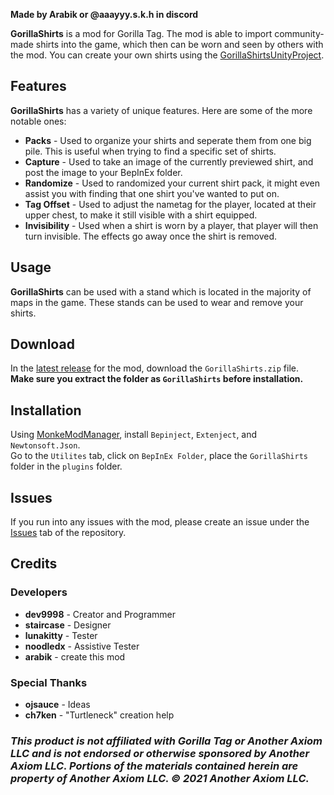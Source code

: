 <div style="float: left;"></div>

**Made by Arabik or @aaayyy.s.k.h in discord**

**GorillaShirts** is a mod for Gorilla Tag. The mod is able to import community-made shirts into the game, which then can be worn and seen by others with the mod. You can create your own shirts using the [GorillaShirtsUnityProject](https://github.com/developer9998/GorillaShirtsUnityProject).

## Features
**GorillaShirts** has a variety of unique features. Here are some of the more notable ones:

- **Packs** - Used to organize your shirts and seperate them from one big pile. This is useful when trying to find a specific set of shirts.
- **Capture** - Used to take an image of the currently previewed shirt, and post the image to your BepInEx folder.
- **Randomize** - Used to randomized your current shirt pack, it might even assist you with finding that one shirt you've wanted to put on.
- **Tag Offset** - Used to adjust the nametag for the player, located at their upper chest, to make it still visible with a shirt equipped.
- **Invisibility** - Used when a shirt is worn by a player, that player will then turn invisible. The effects go away once the shirt is removed.

## Usage
**GorillaShirts** can be used with a stand which is located in the majority of maps in the game. These stands can be used to wear and remove your shirts.

## Download
In the [latest release](https://github.com/developer9998/GorillaShirts/releases/latest) for the mod, download the ``GorillaShirts.zip`` file.<br>
<b>Make sure you extract the folder as ``GorillaShirts`` before installation.</b>

## Installation
Using [MonkeModManager](https://github.com/developer9998/GorillaShirts/releases/latest), install ``Bepinject``, ``Extenject``, and ``Newtonsoft.Json``.<br>
Go to the ``Utilites`` tab, click on ``BepInEx Folder``, place the ``GorillaShirts`` folder in the ``plugins`` folder.

## Issues
If you run into any issues with the mod, please create an issue under the [Issues](https://github.com/developer9998/GorillaShirts/issues) tab of the repository.

## Credits
### Developers
- **dev9998** - Creator and Programmer
- **staircase** - Designer
- **lunakitty** - Tester
- **noodledx** - Assistive Tester
- **arabik** - create this mod
### Special Thanks
- **ojsauce** - Ideas
- **ch7ken** - "Turtleneck" creation help

### <i>This product is not affiliated with Gorilla Tag or Another Axiom LLC and is not endorsed or otherwise sponsored by Another Axiom LLC. Portions of the materials contained herein are property of Another Axiom LLC. © 2021 Another Axiom LLC.</i>
